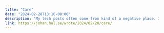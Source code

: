 ```yaml
---
title: "Care"
date: "2024-02-28T13:16-08:00"
description: "My tech posts often come from kind of a negative place. I wish it wasn’t like that, but we all know how the mind works: writing with nuance and positivity is a lot harder than fired-up screeds of the “someone is wrong on the Internet” variety."
link: https://johan.hal.se/wrote/2024/02/28/care/
---
```

